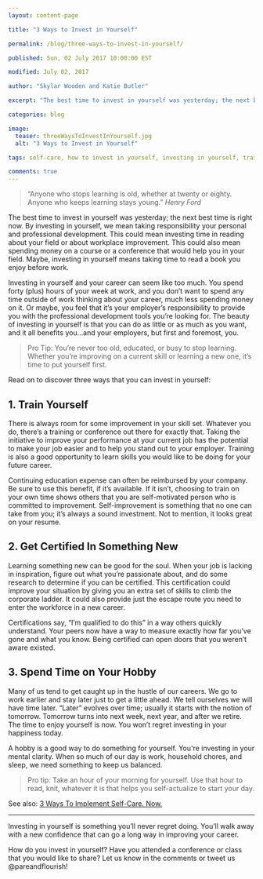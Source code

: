 ```yaml
---
layout: content-page

title: "3 Ways to Invest in Yourself"

permalink: /blog/three-ways-to-invest-in-yourself/

published: Sun, 02 July 2017 10:00:00 EST

modified: July 02, 2017

author: "Skylar Wooden and Katie Butler"

excerpt: "The best time to invest in yourself was yesterday; the next best time is right now. By investing in yourself, we mean taking responsibility your personal and professional development."

categories: blog

image:
  teaser: threeWaysToInvestInYourself.jpg
  alt: "3 Ways to Invest in Yourself"

tags: self-care, how to invest in yourself, investing in yourself, training, learn new skills

comments: true
---
```


<blockquote>
“Anyone who stops learning is old, whether at twenty or eighty. Anyone who keeps learning stays young.” <cite>Henry Ford</cite>
</blockquote>

The best time to invest in yourself was yesterday; the next best time is right now. By investing in yourself, we mean taking responsibility your personal and professional development. This could mean investing time in reading about your field or about workplace improvement. This could also mean spending money on a course or a conference that would help you in your field. Maybe, investing in yourself means taking time to read a book you enjoy before work. 
 
 Investing in yourself and your career can seem like too much. You spend forty (plus) hours of your week at work, and you don’t want to spend any time outside of work thinking about your career, much less spending money on it. Or maybe, you feel that it’s your employer’s responsibility to provide you with the professional development tools you’re looking for. The beauty of investing in yourself is that you can do as little or as much as you want, and it all benefits <span class="boldText">you</span>...and your employers, but first and foremost, you.

<blockquote>
<span class="boldText">Pro Tip</span>: You’re never too old, educated, or busy to stop learning. Whether you’re improving on a current skill or learning a new one, it’s time to put yourself first.</blockquote>

Read on to discover three ways that you can invest in yourself:

## 1. Train Yourself

There is always room for some improvement in your skill set. Whatever you do, there’s a training or conference out there for exactly that. Taking the initiative to  improve your performance at your current job has the potential to make your job easier and to help you stand out to your employer. Training is also a good opportunity to learn skills you would like to be doing for your future career. 
 
Continuing education expense can often be reimbursed by your company. Be sure to use this benefit, if it’s available. If it isn’t, choosing to train on your own time shows others that you are self-motivated person who is committed to improvement. Self-improvement is something that no one can take from you; it’s always a sound investment. Not to mention, it looks great on your resume.

## 2. Get Certified In Something New

Learning something new can be good for the soul. When your job is lacking in inspiration, figure out what you’re passionate about, and do some research to determine if you can be certified. This certification could improve your situation by giving you an extra set of skills to climb the corporate ladder. It could also provide just the escape route you need to enter the workforce in a new career. 
 
Certifications say, “I’m qualified to do this” in a way others quickly understand. Your peers now have a way to measure exactly how far you’ve gone and what you know. Being certified can open doors that you weren’t aware existed.

## 3. Spend Time on Your  Hobby

Many of us tend to get caught up in the hustle of our careers. We go to work earlier and stay later just to get a little ahead. We tell ourselves we will have time later. “Later” evolves over time; usually it starts with the notion of tomorrow. Tomorrow turns into next week, next year, and after we retire. 
The time to enjoy yourself is now. You won’t regret investing in your happiness today. 
 
A hobby is a good way to do something for yourself. You're investing in your mental clarity. When so much of our day is work, household chores, and sleep, we need something to keep us balanced. 

<blockquote><span class="boldText">Pro tip</span>: Take an hour of your morning for yourself. Use that hour to read, knit, whatever it is that helps you self-actualize to start your day.</blockquote>

See also: <a href="{{site.url}}/blog/three-ways-to-implement-self-care-now/">3 Ways To Implement Self-Care. Now.</a>

<hr class="secondary">

Investing in yourself is something you’ll never regret doing. You’ll walk away with a new confidence that can go a long way in improving your career.  
 
How do you invest in yourself? Have you attended a conference or class that you would like to share? Let us know in the comments or tweet us @pareandflourish! 
